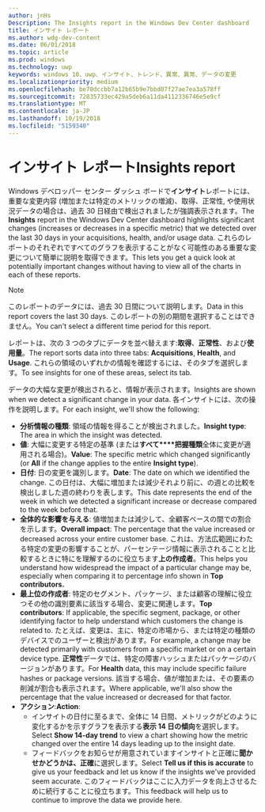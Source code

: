 ```yaml
---
author: jnHs
Description: The Insights report in the Windows Dev Center dashboard
title: インサイト レポート
ms.author: wdg-dev-content
ms.date: 06/01/2018
ms.topic: article
ms.prod: windows
ms.technology: uwp
keywords: windows 10、uwp、インサイト、トレンド、異常、異常、データの変更
ms.localizationpriority: medium
ms.openlocfilehash: be70dccbb7a12b65b9e7bbd07f27ae7ea3a578ff
ms.sourcegitcommit: 72835733ec429a5deb6a11da4112336746e5e9cf
ms.translationtype: MT
ms.contentlocale: ja-JP
ms.lasthandoff: 10/19/2018
ms.locfileid: "5159340"
---
```

# <a name="insights-report"></a><span data-ttu-id="12faf-103">インサイト レポート</span><span class="sxs-lookup"><span data-stu-id="12faf-103">Insights report</span></span>


<span data-ttu-id="12faf-104">Windows デベロッパー センター ダッシュ ボードで**インサイト**レポートには、重要な変更内容 (増加または特定のメトリックの増減)、取得、正常性, や使用状況データの場合は、過去 30 日経由で検出されましたが強調表示されます。</span><span class="sxs-lookup"><span data-stu-id="12faf-104">The **Insights** report in the Windows Dev Center dashboard highlights significant changes (increases or decreases in a specific metric) that we detected over the last 30 days in your acquisitions, health, and/or usage data.</span></span> <span data-ttu-id="12faf-105">これらのレポートのそれぞれですべてのグラフを表示することがなく可能性のある重要な変更について簡単に説明を取得できます。</span><span class="sxs-lookup"><span data-stu-id="12faf-105">This lets you get a quick look at potentially important changes without having to view all of the charts in each of these reports.</span></span>

> [!NOTE]
> <span data-ttu-id="12faf-106">このレポートのデータには、過去 30 日間について説明します。</span><span class="sxs-lookup"><span data-stu-id="12faf-106">Data in this report covers the last 30 days.</span></span> <span data-ttu-id="12faf-107">このレポートの別の期間を選択することはできません。</span><span class="sxs-lookup"><span data-stu-id="12faf-107">You can't select a different time period for this report.</span></span>

<span data-ttu-id="12faf-108">レポートは、次の 3 つのタブにデータを並べ替えます:**取得**、**正常性**、および**使用量**。</span><span class="sxs-lookup"><span data-stu-id="12faf-108">The report sorts data into three tabs: **Acquisitions**, **Health**, and **Usage**.</span></span> <span data-ttu-id="12faf-109">これらの領域のいずれかの情報を確認するには、そのタブを選択します。</span><span class="sxs-lookup"><span data-stu-id="12faf-109">To see insights for one of these areas, select its tab.</span></span>

<span data-ttu-id="12faf-110">データの大幅な変更が検出されると、情報が表示されます。</span><span class="sxs-lookup"><span data-stu-id="12faf-110">Insights are shown when we detect a significant change in your data.</span></span> <span data-ttu-id="12faf-111">各インサイトには、次の操作を説明します。</span><span class="sxs-lookup"><span data-stu-id="12faf-111">For each insight, we'll show the following:</span></span>
- <span data-ttu-id="12faf-112">**分析情報の種類**: 領域の情報を得ることが検出されました。</span><span class="sxs-lookup"><span data-stu-id="12faf-112">**Insight type**: The area in which the insight was detected.</span></span>
- <span data-ttu-id="12faf-113">**値**: 大幅に変更する特定の基準 (または**すべて\*\*\*\*把握種類**全体に変更が適用される場合)。</span><span class="sxs-lookup"><span data-stu-id="12faf-113">**Value**: The specific metric which changed significantly (or **All** if the change applies to the entire **Insight type**).</span></span>
- <span data-ttu-id="12faf-114">**日付**: 日の変更を識別します。</span><span class="sxs-lookup"><span data-stu-id="12faf-114">**Date**: The date on which we identified the change.</span></span> <span data-ttu-id="12faf-115">この日付は、大幅に増加または減少それより前に、の週との比較を検出しました週の終わりを表します。</span><span class="sxs-lookup"><span data-stu-id="12faf-115">This date represents the end of the week in which we detected a significant increase or decrease compared to the week before that.</span></span>
- <span data-ttu-id="12faf-116">**全体的な影響を与える**: 値増加または減少して、全顧客ベースの間での割合を示します。</span><span class="sxs-lookup"><span data-stu-id="12faf-116">**Overall impact**: The percentage that the value increased or decreased across your entire customer base.</span></span> <span data-ttu-id="12faf-117">これは、方法広範囲にわたる特定の変更の影響することが、パーセンテージ情報に表示されることと比較するときに特にを理解するのに役立ちます**上の作成者**。</span><span class="sxs-lookup"><span data-stu-id="12faf-117">This helps you understand how widespread the impact of a particular change may be, especially when comparing it to percentage info shown in **Top contributors.**</span></span>
- <span data-ttu-id="12faf-118">**最上位の作成者**: 特定のセグメント、パッケージ、または顧客の理解に役立つその他の識別要素に該当する場合、変更に関連します。</span><span class="sxs-lookup"><span data-stu-id="12faf-118">**Top contributors**: If applicable, the specific segment, package, or other identifying factor to help understand which customers the change is related to.</span></span> <span data-ttu-id="12faf-119">たとえば、変更は、主に、特定の市場から、または特定の種類のデバイスでのユーザーと検出があります。</span><span class="sxs-lookup"><span data-stu-id="12faf-119">For example, a change may be detected primarily with customers from a specific market or on a certain device type.</span></span> <span data-ttu-id="12faf-120">**正常性**データでは、特定の障害ハッシュまたはパッケージのバージョンがあります。</span><span class="sxs-lookup"><span data-stu-id="12faf-120">For **Health** data, this may include specific failure hashes or package versions.</span></span> <span data-ttu-id="12faf-121">該当する場合、値が増加または、その要素の削減が割合も表示されます。</span><span class="sxs-lookup"><span data-stu-id="12faf-121">Where applicable, we'll also show the percentage that the value increased or decreased for that factor.</span></span>
- <span data-ttu-id="12faf-122">**アクション**:</span><span class="sxs-lookup"><span data-stu-id="12faf-122">**Action**:</span></span>
   - <span data-ttu-id="12faf-123">インサイトの日付に至るまで、全体に 14 日間、メトリックがどのように変化するかを示すグラフを表示する**表示 14 日の傾向**を選択します。</span><span class="sxs-lookup"><span data-stu-id="12faf-123">Select **Show 14-day trend** to view a chart showing how the metric changed over the entire 14 days leading up to the insight date.</span></span>
   - <span data-ttu-id="12faf-124">フィードバックをお知らせが用意されていますインサイトと正確に**聞かせかどうかは、正確**に選択します。</span><span class="sxs-lookup"><span data-stu-id="12faf-124">Select **Tell us if this is accurate** to give us your feedback and let us know if the insights we've provided seem accurate.</span></span> <span data-ttu-id="12faf-125">このフィードバックはここに入力データを向上させるために続行することに役立ちます。</span><span class="sxs-lookup"><span data-stu-id="12faf-125">This feedback will help us to continue to improve the data we provide here.</span></span> 

